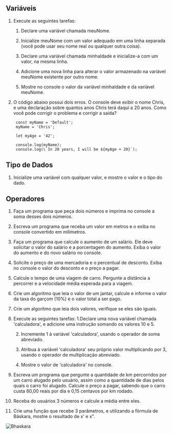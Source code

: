 ## Variáveis

1. Execute as seguintes tarefas:
    1. Declare uma variável chamada meuNome.
    
    1. Inicialize meuNome com um valor adequado em uma linha separada (você pode usar seu nome real ou qualquer outra coisa).

    1. Declare uma variável chamada minhaIdade e inicialize-a com um valor, na mesma linha.

    1. Adicione uma nova linha para alterar o valor armazenado na variável meuNome existente por outro nome.

    1. Mostre no console o valor da variável minhaIdade e da variável meuNome.

1. O código abaixo possui dois erros. O console deve exibir o nome Chris, e uma declaração sobre quantos anos Chris terá daqui a 20 anos. Como você pode corrigir o problema e corrigir a saída?
    
        const myName = 'Default';    
        myName = 'Chris';

        let myAge = '42';

        console.log(myName);    
        console.log(\`In 20 years, I will be ${myAge + 20}`);

## Tipo de Dados

1. Inicialize uma variável com qualquer valor, e mostre o valor e o tipo do dado.

## Operadores

1. Faça um programa que peça dois números e imprima no console a soma desses dois números.

1. Escreva um programa que receba um valor em metros e o exiba no console convertido em milímetros.

1. Faça um programa que calcule o aumento de um salário. Ele deve solicitar o valor do salário e a porcentagem do aumento. Exiba o valor do aumento e do novo salário no console.

1. Solicite o preço de uma mercadoria e o percentual de desconto. Exiba no console o valor do desconto e o preço a pagar.

1. Calcule o tempo de uma viagem de carro. Pergunte a distância a percorrer e a velocidade média esperada para a viagem.

1. Crie um algoritmo que leia o valor de um jantar, calcule e informe o valor da taxa do garçom (10%) e o valor total a ser pago.

1.  Crie um algoritmo que leia dois valores, verifique se eles são iguais.

1. Execute as seguintes tarefas:
    1.Declare uma nova variável chamada 'calculadora', e adicione uma instrução somando os valores 10 e 5.

    2. Incremente 1 à variável 'calculadora', usando o operador de soma abreviado.

    3. Atribua à variável 'calculadora' seu próprio valor multiplicando por 3, usando o operador de multiplicação abreviado.
    
    4. Mostre o valor de 'calculadora' no console.

1. Escreva um programa que pergunte a quantidade de km percorridos por um carro alugado pelo usuário, assim como a quantidade de dias pelos quais o carro foi alugado. Calcule o preço a pagar, sabendo que o carro custa 60,00 reais por dia e 0,15 centavos por km rodado.

1. Receba do usuários 3 números e calcule a média entre eles.

1. Crie uma função que recebe 3 parâmetros, e utilizando a fórmula de Báskara, mostre o resultado de x' e x".

![Bhaskara](https://s2.static.brasilescola.uol.com.br/img/2016/04/formula-de-bhaskara-em-sua-forma-original.jpg "Bhaskara")